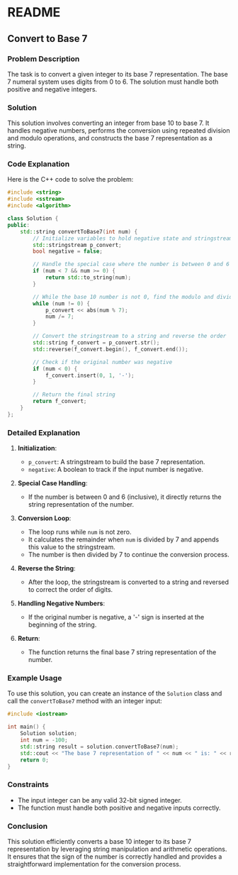# README

## Convert to Base 7

### Problem Description

The task is to convert a given integer to its base 7 representation. The base 7 numeral system uses digits from 0 to 6. The solution must handle both positive and negative integers.

### Solution

This solution involves converting an integer from base 10 to base 7. It handles negative numbers, performs the conversion using repeated division and modulo operations, and constructs the base 7 representation as a string.

### Code Explanation

Here is the C++ code to solve the problem:

```cpp
#include <string>
#include <sstream>
#include <algorithm>

class Solution {
public:
    std::string convertToBase7(int num) {
        // Initialize variables to hold negative state and stringstream for conversion
        std::stringstream p_convert;
        bool negative = false;

        // Handle the special case where the number is between 0 and 6 (inclusive)
        if (num < 7 && num >= 0) {
            return std::to_string(num);
        }

        // While the base 10 number is not 0, find the modulo and divide by 7
        while (num != 0) {
            p_convert << abs(num % 7);
            num /= 7;
        }

        // Convert the stringstream to a string and reverse the order
        std::string f_convert = p_convert.str();
        std::reverse(f_convert.begin(), f_convert.end());

        // Check if the original number was negative
        if (num < 0) {
            f_convert.insert(0, 1, '-');
        }

        // Return the final string
        return f_convert;
    }
};
```

### Detailed Explanation

1. **Initialization**:
   - `p_convert`: A stringstream to build the base 7 representation.
   - `negative`: A boolean to track if the input number is negative.

2. **Special Case Handling**:
   - If the number is between 0 and 6 (inclusive), it directly returns the string representation of the number.

3. **Conversion Loop**:
   - The loop runs while `num` is not zero.
   - It calculates the remainder when `num` is divided by 7 and appends this value to the stringstream.
   - The number is then divided by 7 to continue the conversion process.

4. **Reverse the String**:
   - After the loop, the stringstream is converted to a string and reversed to correct the order of digits.

5. **Handling Negative Numbers**:
   - If the original number is negative, a '-' sign is inserted at the beginning of the string.

6. **Return**:
   - The function returns the final base 7 string representation of the number.

### Example Usage

To use this solution, you can create an instance of the `Solution` class and call the `convertToBase7` method with an integer input:

```cpp
#include <iostream>

int main() {
    Solution solution;
    int num = -100;
    std::string result = solution.convertToBase7(num);
    std::cout << "The base 7 representation of " << num << " is: " << result << std::endl;
    return 0;
}
```

### Constraints

- The input integer can be any valid 32-bit signed integer.
- The function must handle both positive and negative inputs correctly.

### Conclusion

This solution efficiently converts a base 10 integer to its base 7 representation by leveraging string manipulation and arithmetic operations. It ensures that the sign of the number is correctly handled and provides a straightforward implementation for the conversion process.

